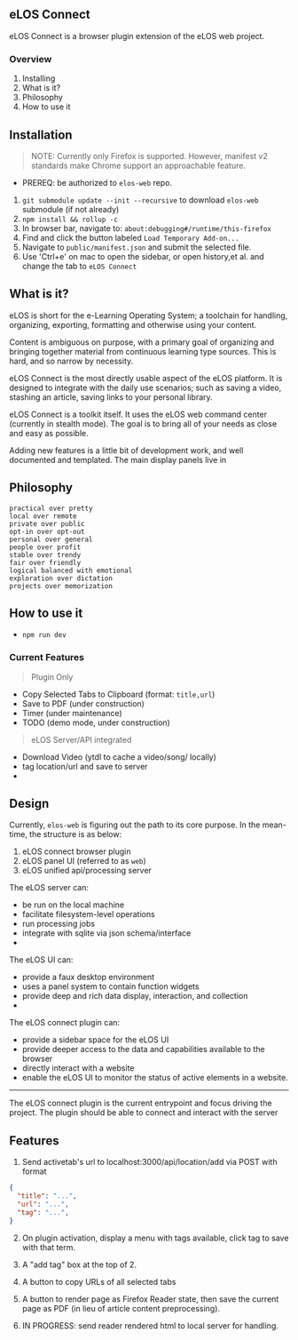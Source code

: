 
## eLOS Connect

eLOS Connect is a browser plugin extension of the eLOS web project.

### Overview

1. Installing
2. What is it?
3. Philosophy
4. How to use it

## Installation

> NOTE: Currently only Firefox is supported.
> However, manifest v2 standards make Chrome support an approachable feature.

- PREREQ: be authorized to `elos-web` repo.

1. `git submodule update --init --recursive` to download `elos-web` submodule (if not already)
2. `npm install && rollup -c`
3. In browser bar, navigate to: `about:debugging#/runtime/this-firefox`
4. Find and click the button labeled `Load Temporary Add-on...`
5. Navigate to `public/manifest.json` and submit the selected file.
6. Use 'Ctrl+e' on mac to open the sidebar, or open history,et al. and change the tab to `eLOS Connect`

## What is it?

eLOS is short for the e-Learning Operating System; a toolchain for handling, organizing, exporting, formatting and otherwise using your content.

Content is ambiguous on purpose, with a primary goal of organizing and bringing together material from continuous learning type sources. This is hard, and so narrow by necessity.

eLOS Connect is the most directly usable aspect of the eLOS platform. It is designed to integrate with the daily use scenarios; such as saving a video, stashing an article, saving links to your personal library.

eLOS Connect is a toolkit itself. It uses the eLOS web command center (currently in stealth mode). The goal is to bring all of your needs as close and easy as possible.

Adding new features is a little bit of development work, and well documented and templated. The main display panels live in

## Philosophy

```
practical over pretty
local over remote
private over public
opt-in over opt-out
personal over general
people over profit
stable over trendy
fair over friendly
logical balanced with emotional
exploration over dictation
projects over memorization
```

## How to use it

- `npm run dev`

### Current Features

> Plugin Only

- Copy Selected Tabs to Clipboard (format: `title,url`)
- Save to PDF (under construction)
- Timer (under maintenance)
- TODO (demo mode, under construction)

> eLOS Server/API integrated

- Download Video (ytdl to cache a video/song/ locally)
- tag location/url and save to server
-

## Design

Currently, `elos-web` is figuring out the path to its core purpose.
In the mean-time, the structure is as below:

1. eLOS connect browser plugin
2. eLOS panel UI (referred to as `web`)
3. eLOS unified api/processing server

The eLOS server can:
- be run on the local machine
- facilitate filesystem-level operations
- run processing jobs
- integrate with sqlite via json schema/interface
-

The eLOS UI can:
- provide a faux desktop environment
- uses a panel system to contain function widgets
- provide deep and rich data display, interaction, and collection
-

The eLOS connect plugin can:
- provide a sidebar space for the eLOS UI
- provide deeper access to the data and capabilities available to the browser
- directly interact with a website
- enable the eLOS UI to monitor the status of active elements in a website.


---

The eLOS connect plugin is the current entrypoint and focus driving the project.
The plugin should be able to connect and interact with the server


## Features

1. Send activetab's url to localhost:3000/api/location/add via POST with format
```json
{
  "title": "...",
  "url": "...",
  "tag": "...",
}
```

2. On plugin activation, display a menu with tags available, click tag to save with that term.

3. A "add tag" box at the top of 2.

4. A button to copy URLs of all selected tabs

5. A button to render page as Firefox Reader state, then save the current page as PDF (in lieu of article content preprocessing).

6. IN PROGRESS: send reader rendered html to local server for handling.


